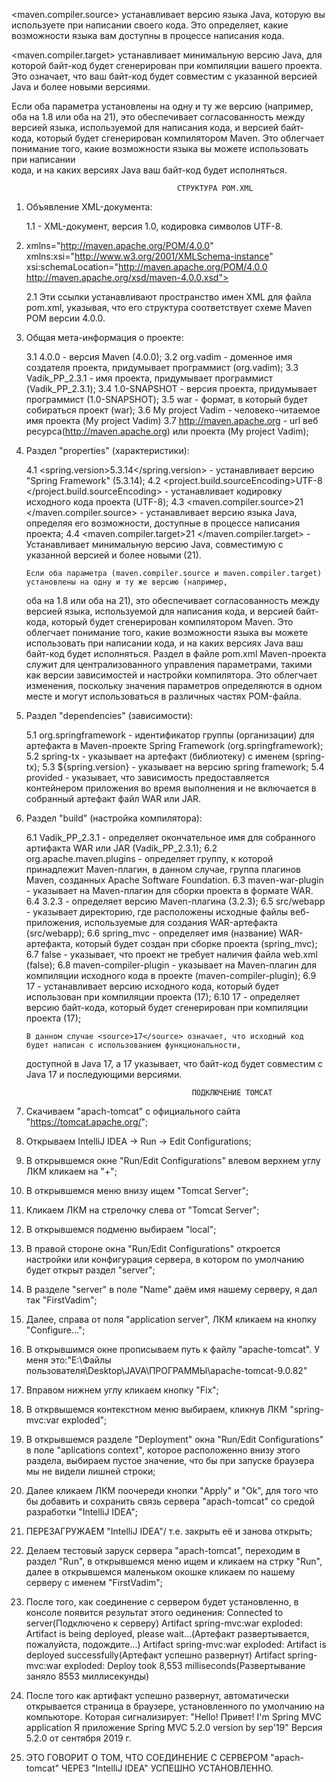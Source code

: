 <maven.compiler.source> устанавливает версию языка Java, которую вы используете при написании своего кода. Это 
определяет, какие возможности языка вам доступны в процессе написания кода.

<maven.compiler.target> устанавливает минимальную версию Java, для которой байт-код будет сгенерирован при компиляции 
вашего проекта. Это означает, что ваш байт-код будет совместим с указанной версией Java и более новыми версиями.

Если оба параметра установлены на одну и ту же версию (например, оба на 1.8 или оба на 21), это обеспечивает 
согласованность между версией языка, используемой для написания кода, и версией байт-кода, который будет сгенерирован 
компилятором Maven. Это облегчает понимание того, какие возможности языка вы можете использовать при написании       
кода, и 
на каких версиях Java ваш байт-код будет исполняться.

                                         СТРУКТУРА POM.XML

1. Объявление XML-документа:

   1.1 <?xml version="1.0" encoding="UTF-8"?> - XML-документ, версия 1.0, кодировка символов UTF-8.

2. xmlns="http://maven.apache.org/POM/4.0.0"
   xmlns:xsi="http://www.w3.org/2001/XMLSchema-instance"
   xsi:schemaLocation="http://maven.apache.org/POM/4.0.0 http://maven.apache.org/xsd/maven-4.0.0.xsd">

   2.1 Эти ссылки устанавливают пространство имен XML для файла pom.xml, указывая, что его структура соответствует схеме
       Maven POM версии 4.0.0.

3. Общая мета-информация о проекте:

   3.1 <modelVersion>4.0.0</modelVersion>      - версия Maven (4.0.0);
   3.2 <groupId>org.vadim</groupId>            - доменное имя создателя проекта, придумывает программист (org.vadim);
   3.3 <artifactId>Vadik_PP_2.3.1</artifactId> - имя проекта, придумывает программист (Vadik_PP_2.3.1);
   3.4 <version>1.0-SNAPSHOT</version>         - версия проекта, придумывает программист (1.0-SNAPSHOT);
   3.5 <packaging>war</packaging>              - формат, в который будет собираться проект (war);
   3.6 <name>My project Vadim</name>           - человеко-читаемое имя проекта (My project Vadim)
   3.7 <url>http://maven.apache.org</url>      - url веб ресурса(http://maven.apache.org) или проекта (My project Vadim);

4. Раздел "properties" (характеристики):

   4.1 <spring.version>5.3.14</spring.version> - устанавливает версию "Spring Framework" (5.3.14);
   4.2 <project.build.sourceEncoding>UTF-8
               </project.build.sourceEncoding> - устанавливает кодировку исходного кода проекта (UTF-8);
   4.3 <maven.compiler.source>21
                      </maven.compiler.source> - устанавливает версию языка Java, определяя его возможности, доступные в 
                                                 процессе написания проекта;
   4.4 <maven.compiler.target>21
                      </maven.compiler.target> - Устанавливает минимальную версию Java, совместимую с указанной версией 
                                                 и более новыми (21).

       Если оба параметра (maven.compiler.source и maven.compiler.target) установлены на одну и ту же версию (например, 
   оба на 1.8 или оба на 21), это обеспечивает согласованность между версией языка, используемой для написания кода, и 
   версией байт-кода, который будет сгенерирован компилятором Maven. Это облегчает понимание того, какие возможности 
   языка вы можете использовать при написании кода, и на каких версиях Java ваш байт-код будет исполняться.
       Раздел <properties> в файле pom.xml Maven-проекта служит для централизованного управления параметрами, такими как 
   версии зависимостей и настройки компилятора. Это облегчает изменения, поскольку значения параметров определяются в 
   одном месте и могут использоваться в различных частях POM-файла.

5. Раздел "dependencies" (зависимости):

   5.1 <groupId>org.springframework</groupId> - идентификатор группы (организации) для артефакта в Maven-проекте Spring 
                                                Framework (org.springframework);
   5.2 <artifactId>spring-tx</artifactId>     - указывает на артефакт (библиотеку) с именем (spring-tx);
   5.3 <version>${spring.version}</version>   - указывает на версию spring framework;
   5.4 <scope>provided</scope>                - указывает, что зависимость предоставляется контейнером приложения во 
                                                время выполнения и не включается в собранный артефакт файл WAR или JAR.

6. Раздел "build" (настройка компилятора):

   6.1 <finalName>Vadik_PP_2.3.1</finalName>  - определяет окончательное имя для собранного артифакта WAR или JAR 
                                                (Vadik_PP_2.3.1); 
   6.2 <groupId>org.apache.maven.plugins
                                  </groupId>  - определяет группу, к которой принадлежит Maven-плагин, в данном случае, 
                                                группа плагинов Maven, созданных Apache Software Foundation.
   6.3 <artifactId>maven-war-plugin
                               </artifactId>  - указывает на Maven-плагин для сборки проекта в формате WAR.
   6.4 <version>3.2.3</version>               - определяет версию Maven-плагина (3.2.3);
   6.5  <warSourceDirectory>src/webapp
                       </warSourceDirectory>  - указывает директорию, где расположены исходные файлы веб-приложения, 
                                                используемые для создания WAR-артефакта (src/webapp);
   6.6 <warName>spring_mvc</warName>          - определяет имя (название) WAR-артефакта, который будет создан при сборке 
                                                проекта (spring_mvc);
   6.7 <failOnMissingWebXml>false
                       </failOnMissingWebXml> - указывает, что проект не требует наличия файла web.xml (false);
   6.8  <artifactId>maven-compiler-plugin
                                </artifactId> - указывает на Maven-плагин для компиляции исходного кода в проекте 
                                                (maven-compiler-plugin);
   6.9 <source>17</source>                    - устанавливает версию исходного кода, который будет использован при 
                                                компиляции проекта (17);
   6.10 <target>17</target>                   - определяет версию байт-кода, который будет сгенерирован при компиляции 
                                                проекта (17);
    
       В данном случае <source>17</source> означает, что исходный код будет написан с использованием функциональности, 
   доступной в Java 17, а <target>17</target> указывает, что байт-код будет совместим с Java 17 и последующими версиями.


                                            ПОДКЛЮЧЕНИЕ TOMCAT

1. Скачиваем "apach-tomcat" с официального сайта "https://tomcat.apache.org/";
2. Открываем IntelliJ IDEA -> Run -> Edit Configurations;
3. В открывшемся окне "Run/Edit Configurations" влевом верхнем углу ЛКМ кликаем на "+";
4. В открывшемся меню внизу ищем "Tomcat Server";
5. Кликаем ЛКМ на стрелочку слева от "Tomcat Server";
6. В открывшемся подменю выбираем "local";
7. В правой стороне окна "Run/Edit Configurations" откроется настройки или конфигурация сервера, в котором по умолчанию
   будет открыт раздел "server";
8. В разделе "server" в поле "Name" даём имя нашему серверу, я дал так "FirstVadim";
9. Далее, справа от поля "application server", ЛКМ кликаем на кнопку "Configure...";
10. В открывшимся окне прописываем путь к файлу "apache-tomcat".
    У меня это:"E:\Файлы пользователя\Desktop\JAVA\ПРОГРАММЫ\apache-tomcat-9.0.82"
11. Вправом нижнем углу кликаем кнопку "Fix";
12. В открвышемся контекстном меню выбираем, кликнув ЛКМ "spring-mvc:var exploded";
13. В открывшемся разделе "Deployment" окна "Run/Edit Configurations" в поле "aplications context", которое расположенно
    внизу этого раздела, выбираем пустое значение, что бы при запуске браузера мы не видели лишней строки;
14. Далее кликаем ЛКМ поочереди кнопки "Apply" и "Ok", для того что бы добавить и сохранить связь сервера
    "apach-tomcat" со средой разработки "IntelliJ IDEA";
15. ПЕРЕЗАГРУЖАЕМ "IntelliJ IDEA"/ т.е. закрыть её и занова открыть;
16. Делаем тестовый заруск сервера "apach-tomcat", переходим в раздел "Run", в открывшемся меню ищем и кликаем на стрку
    "Run", далее в открывшемся маленьком окошке кликаем по нашему серверу с именем "FirstVadim";
17. После того, как соединение с сервером будет установленно, в консоле появится результат этого оединения:
    Connected to server(Подключено к серверу)
    Artifact spring-mvc:war exploded: Artifact is being deployed, please wait...(Артефакт развертывается, пожалуйста, подождите...)
    Artifact spring-mvc:war exploded: Artifact is deployed successfully(Артефакт успешно развернут)
    Artifact spring-mvc:war exploded: Deploy took 8,553 milliseconds(Развертывание заняло 8553 миллисекунды)
18. После того как артифакт успешно развернут, автоматически открывается страница в браузере, установленного по
    умолчанию на компьюторе. Которая сигнализирует: "Hello!                         Привет!
    I'm Spring MVC application     Я приложение Spring MVC
    5.2.0 version by sep'19"       Версия 5.2.0 от сентября 2019 г.
19. ЭТО ГОВОРИТ О ТОМ, ЧТО СОЕДИНЕНИЕ С СЕРВЕРОМ "apach-tomcat" ЧЕРЕЗ "IntelliJ IDEA" УСПЕШНО УСТАНОВЛЕННО.


